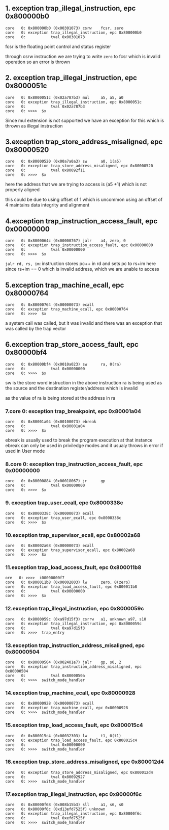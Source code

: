 ## 1. exception trap_illegal_instruction, epc 0x800000b0
```
core   0: 0x800000b0 (0x00301073) csrw    fcsr, zero
core   0: exception trap_illegal_instruction, epc 0x800000b0
core   0:           tval 0x00301073
```

fcsr is the floating point control and status register

through csrw instruction we are trying to write `zero` to fcsr 
which is invalid operation
so an error is thrown

    


## 2. exception trap_illegal_instruction, epc 0x8000051c
```
core   0: 0x8000051c (0x02a787b3) mul     a5, a5, a0
core   0: exception trap_illegal_instruction, epc 0x8000051c
core   0:           tval 0x02a787b3
core   0: >>>>  $x
```

Since mul extension is not supported we have an exception for this
which is thrown as illegal instruction



## 3.exception trap_store_address_misaligned, epc 0x80000520
```
core   0: 0x80000520 (0x00a7a0a3) sw      a0, 1(a5)
core   0: exception trap_store_address_misaligned, epc 0x80000520
core   0:           tval 0x80092f11
core   0: >>>>  $x
```
here the address that we are trying to access is (a5 +1) which is not properly aligned

this could be due to using offset of 1 which is uncommon 
using an offset of 4 maintains data integrity and alignment



## 4.exception trap_instruction_access_fault, epc 0x00000000
```
core   0: 0x8000064c (0x00000767) jalr    a4, zero, 0
core   0: exception trap_instruction_access_fault, epc 0x00000000
core   0:           tval 0x00000000
core   0: >>>>  $x
```
`jalr rd, rs, im`: instruction stores pc++ in rd and sets pc to rs+im
here since rs+im == 0
which is invalid address, which we are unable to access




## 5.exception trap_machine_ecall, epc 0x80000764
```
core   0: 0x80000764 (0x00000073) ecall
core   0: exception trap_machine_ecall, epc 0x80000764
core   0: >>>>  $x
```
a system call was called, but it was invalid and there was an exception that was called by the trap vector


## 6.exception trap_store_access_fault, epc 0x80000bf4
```
core   0: 0x80000bf4 (0x0010a023) sw      ra, 0(ra)
core   0:           tval 0x00000000
core   0: >>>>  $x
```

sw is the store word instruction
in the above instruction ra is being used as the source and the destination register/address
which is invalid

as the value of ra is being stored at the address in ra



### 7.core   0: exception trap_breakpoint, epc 0x80001a04
```
core   0: 0x80001a04 (0x00100073) ebreak
core   0:           tval 0x80001a04
core   0: >>>>  $x
```

ebreak is usually used to break the program execution at that instance
ebreak can only be used in priviledge modes and it usualy throws in error if used in User mode


### 8.core   0: exception trap_instruction_access_fault, epc 0x00000000
```
core   0: 0x80000884 (0x00018067) jr      gp
core   0:           tval 0x00000000
core   0: >>>>  $x
```


### 9. exception trap_user_ecall, epc 0x8000338c
```
core   0: 0x8000338c (0x00000073) ecall
core   0: exception trap_user_ecall, epc 0x8000338c
core   0: >>>>  $x
```


### 10.exception trap_supervisor_ecall, epc 0x80002a68
```
core   0: 0x80002a68 (0x00000073) ecall
core   0: exception trap_supervisor_ecall, epc 0x80002a68
core   0: >>>>  $x
```



### 11.exception trap_load_access_fault, epc 0x800011b8
```
ore   0: >>>>  i00000000f7
core   0: 0x800011b8 (0x00002003) lw      zero, 0(zero)
core   0: exception trap_load_access_fault, epc 0x800011b8
core   0:           tval 0x00000000
core   0: >>>>  $x
```





### 12.exception trap_illegal_instruction, epc 0x8000059c

```
core   0: 0x8000059c (0xa97d15f3) csrrw   a1, unknown_a97, s10
core   0: exception trap_illegal_instruction, epc 0x8000059c
core   0:           tval 0xa97d15f3
core   0: >>>>  trap_entry
```



### 13.exception trap_instruction_address_misaligned, epc 0x80000504
```
core   0: 0x80000504 (0x002401e7) jalr    gp, s0, 2
core   0: exception trap_instruction_address_misaligned, epc 0x80000504
core   0:           tval 0x8000050a
core   0: >>>>  switch_mode_handler
```


### 14.exception trap_machine_ecall, epc 0x80000928
```
core   0: 0x80000928 (0x00000073) ecall
core   0: exception trap_machine_ecall, epc 0x80000928
core   0: >>>>  switch_mode_handler
```

### 15.exception trap_load_access_fault, epc 0x800015c4
```
core   0: 0x800015c4 (0x00032303) lw      t1, 0(t1)
core   0: exception trap_load_access_fault, epc 0x800015c4
core   0:           tval 0x00000000
core   0: >>>>  switch_mode_handler
```

### 16.exception trap_store_address_misaligned, epc 0x800012d4
```core   0: 0x800012d4 (0x000121a3) sw      zero, 3(sp)
core   0: exception trap_store_address_misaligned, epc 0x800012d4
core   0:           tval 0x80092927
core   0: >>>>  switch_mode_handler
```


### 17.exception trap_illegal_instruction, epc 0x80000f6c
```
core   0: 0x80000f68 (0x008b15b3) sll     a1, s6, s0
core   0: 0x80000f6c (0xd13efd7525f) unknown
core   0: exception trap_illegal_instruction, epc 0x80000f6c
core   0:           tval 0xefd7525f
core   0: >>>>  switch_mode_handler
```







